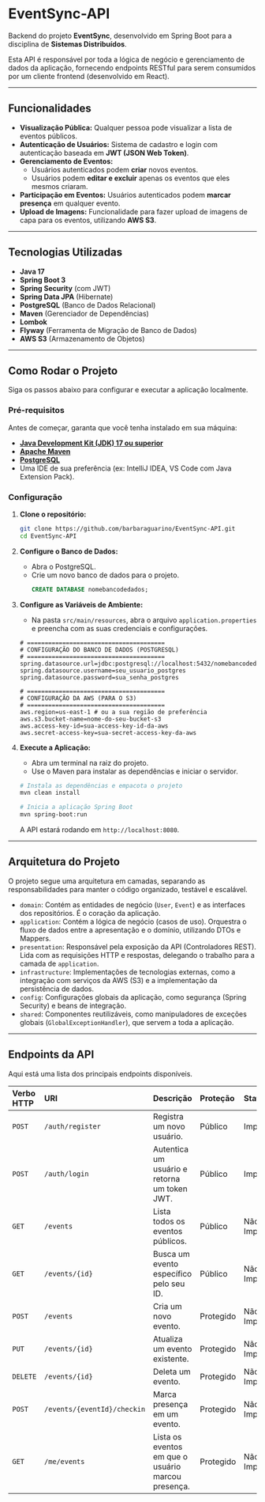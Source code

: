 # EventSync-API 

Backend do projeto **EventSync**, desenvolvido em Spring Boot para a disciplina de **Sistemas Distribuídos**.

Esta API é responsável por toda a lógica de negócio e gerenciamento de dados da aplicação, fornecendo endpoints RESTful para serem consumidos por um cliente frontend (desenvolvido em React).

---

## Funcionalidades

* **Visualização Pública:** Qualquer pessoa pode visualizar a lista de eventos públicos.
* **Autenticação de Usuários:** Sistema de cadastro e login com autenticação baseada em **JWT (JSON Web Token)**.
* **Gerenciamento de Eventos:**
    * Usuários autenticados podem **criar** novos eventos.
    * Usuários podem **editar e excluir** apenas os eventos que eles mesmos criaram.
* **Participação em Eventos:** Usuários autenticados podem **marcar presença** em qualquer evento.
* **Upload de Imagens:** Funcionalidade para fazer upload de imagens de capa para os eventos, utilizando **AWS S3**.

---

## Tecnologias Utilizadas

* **Java 17**
* **Spring Boot 3**
* **Spring Security** (com JWT)
* **Spring Data JPA** (Hibernate)
* **PostgreSQL** (Banco de Dados Relacional)
* **Maven** (Gerenciador de Dependências)
* **Lombok**
* **Flyway** (Ferramenta de Migração de Banco de Dados)
* **AWS S3** (Armazenamento de Objetos)

---

## Como Rodar o Projeto

Siga os passos abaixo para configurar e executar a aplicação localmente.

### Pré-requisitos

Antes de começar, garanta que você tenha instalado em sua máquina:

* [**Java Development Kit (JDK) 17 ou superior**](https://www.oracle.com/java/technologies/downloads/#java17)
* [**Apache Maven**](https://maven.apache.org/download.cgi)
* [**PostgreSQL**](https://www.postgresql.org/download/)
* Uma IDE de sua preferência (ex: IntelliJ IDEA, VS Code com Java Extension Pack).

### Configuração

1.  **Clone o repositório:**
    ```bash
    git clone https://github.com/barbaraguarino/EventSync-API.git
    cd EventSync-API
    ```

2.  **Configure o Banco de Dados:**
    * Abra o PostgreSQL.
    * Crie um novo banco de dados para o projeto.
        ```sql
        CREATE DATABASE nomebancodedados;
        ```

3.  **Configure as Variáveis de Ambiente:**
    * Na pasta `src/main/resources`, abra o arquivo `application.properties` e preencha com as suas credenciais e configurações.

    ```properties
    # =======================================
    # CONFIGURAÇÃO DO BANCO DE DADOS (POSTGRESQL)
    # =======================================
    spring.datasource.url=jdbc:postgresql://localhost:5432/nomebancodedados
    spring.datasource.username=seu_usuario_postgres
    spring.datasource.password=sua_senha_postgres

    # =======================================
    # CONFIGURAÇÃO DA AWS (PARA O S3)
    # =======================================
    aws.region=us-east-1 # ou a sua região de preferência
    aws.s3.bucket-name=nome-do-seu-bucket-s3
    aws.access-key-id=sua-access-key-id-da-aws
    aws.secret-access-key=sua-secret-access-key-da-aws

    ```

4.  **Execute a Aplicação:**
    * Abra um terminal na raiz do projeto.
    * Use o Maven para instalar as dependências e iniciar o servidor.

    ```bash
    # Instala as dependências e empacota o projeto
    mvn clean install

    # Inicia a aplicação Spring Boot
    mvn spring-boot:run
    ```
    A API estará rodando em `http://localhost:8080`.

---

## Arquitetura do Projeto

O projeto segue uma arquitetura em camadas, separando as responsabilidades para manter o código organizado, testável e escalável.

* `domain`: Contém as entidades de negócio (`User`, `Event`) e as interfaces dos repositórios. É o coração da aplicação.
* `application`: Contém a lógica de negócio (casos de uso). Orquestra o fluxo de dados entre a apresentação e o domínio, utilizando DTOs e Mappers.
* `presentation`: Responsável pela exposição da API (Controladores REST). Lida com as requisições HTTP e respostas, delegando o trabalho para a camada de `application`.
* `infrastructure`: Implementações de tecnologias externas, como a integração com serviços da AWS (S3) e a implementação da persistência de dados.
* `config`: Configurações globais da aplicação, como segurança (Spring Security) e beans de integração.
* `shared`: Componentes reutilizáveis, como manipuladores de exceções globais (`GlobalExceptionHandler`), que servem a toda a aplicação.

---

## Endpoints da API

Aqui está uma lista dos principais endpoints disponíveis.

| Verbo HTTP | URI                         | Descrição                                           | Proteção  | Status           |
|:-----------|:----------------------------|:----------------------------------------------------|:----------|:-----------------|
| `POST`     | `/auth/register`            | Registra um novo usuário.                           | Público   | Implementado     |
| `POST`     | `/auth/login`               | Autentica um usuário e retorna um token JWT.        | Público   | Implementado     |
| `GET`      | `/events`                   | Lista todos os eventos públicos.                    | Público   | Não Implementado |
| `GET`      | `/events/{id}`              | Busca um evento específico pelo seu ID.             | Público   | Não Implementado |
| `POST`     | `/events`                   | Cria um novo evento.                                | Protegido | Não Implementado |
| `PUT`      | `/events/{id}`              | Atualiza um evento existente.                       | Protegido | Não Implementado |
| `DELETE`   | `/events/{id}`              | Deleta um evento.                                   | Protegido | Não Implementado |
| `POST`     | `/events/{eventId}/checkin` | Marca presença em um evento.                        | Protegido | Não Implementado |
| `GET`      | `/me/events`                | Lista os eventos em que o usuário marcou presença.  | Protegido | Não Implementado |
